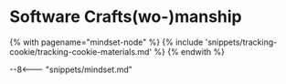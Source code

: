 # Software Crafts(wo-)manship

<!-- TrackingCookie-->
{% with pagename="mindset-node" %}
{% include 'snippets/tracking-cookie/tracking-cookie-materials.md' %}
{% endwith %}

--8<--- "snippets/mindset.md"
